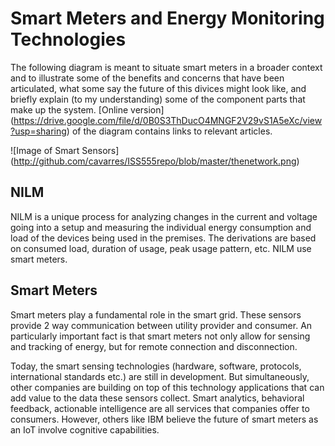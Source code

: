 # Smart Meters and Energy Monitoring Technologies

The following diagram is meant to situate smart meters in a broader context and to illustrate some of the benefits and concerns that have been articulated, what some say the future of this divices might look like, and briefly explain (to my understanding) some of the component parts that make up the system. [Online version] (https://drive.google.com/file/d/0B0S3ThDucO4MNGF2V29vS1A5eXc/view?usp=sharing) of the diagram contains links to relevant articles. 

![Image of Smart Sensors]
(http://github.com/cavarres/ISS555repo/blob/master/thenetwork.png)

## NILM
NILM is a unique process for analyzing changes in the current and voltage going into a setup and measuring the individual energy consumption and load of the devices being used in the premises. The derivations are based on consumed load, duration of usage, peak usage pattern, etc. NILM use smart meters. 

## Smart Meters
Smart meters play a fundamental role in the smart grid. These sensors provide 2 way communication between utility provider and consumer. An particularly important fact is that smart meters not only allow for sensing and tracking of energy, but for remote connection and disconnection. 

Today, the smart sensing technologies (hardware, software, protocols, international standards etc.) are still in development. But simultaneously, other companies are building on top of this technology applications that can add value to the data these sensors collect. Smart analytics, behavioral feedback, actionable intelligence are all services that companies offer to consumers. However, others like IBM believe the future of smart meters as an IoT involve cognitive capabilities. 

